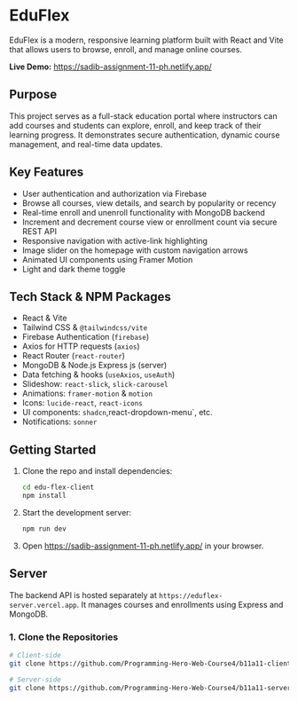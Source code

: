 # EduFlex

EduFlex is a modern, responsive learning platform built with React and Vite that allows users to browse, enroll, and manage online courses.

**Live Demo:** https://sadib-assignment-11-ph.netlify.app/

## Purpose

This project serves as a full-stack education portal where instructors can add courses and students can explore, enroll, and keep track of their learning progress. It demonstrates secure authentication, dynamic course management, and real-time data updates.

## Key Features

-   User authentication and authorization via Firebase
-   Browse all courses, view details, and search by popularity or recency
-   Real-time enroll and unenroll functionality with MongoDB backend
-   Increment and decrement course view or enrollment count via secure REST API
-   Responsive navigation with active-link highlighting
-   Image slider on the homepage with custom navigation arrows
-   Animated UI components using Framer Motion
-   Light and dark theme toggle

## Tech Stack & NPM Packages

-   React & Vite
-   Tailwind CSS & `@tailwindcss/vite`
-   Firebase Authentication (`firebase`)
-   Axios for HTTP requests (`axios`)
-   React Router (`react-router`)
-   MongoDB & Node.js Express js (server)
-   Data fetching & hooks (`useAxios`, `useAuth`)
-   Slideshow: `react-slick`, `slick-carousel`
-   Animations: `framer-motion` & `motion`
-   Icons: `lucide-react`, `react-icons`
-   UI components: `shadcn`,react-dropdown-menu`, etc.
-   Notifications: `sonner`

## Getting Started

1. Clone the repo and install dependencies:

    ```bash
    cd edu-flex-client
    npm install
    ```

2. Start the development server:

    ```bash
    npm run dev
    ```

3. Open https://sadib-assignment-11-ph.netlify.app/ in your browser.

## Server

The backend API is hosted separately at `https://eduflex-server.vercel.app`. It manages courses and enrollments using Express and MongoDB.

### 1. Clone the Repositories

```bash
# Client-side
git clone https://github.com/Programming-Hero-Web-Course4/b11a11-client-side-sadibhaque

# Server-side
git clone https://github.com/Programming-Hero-Web-Course4/b11a11-server-side-sadibhaque
```
